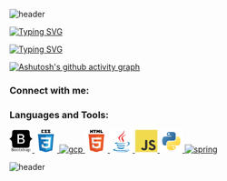 ![header](https://capsule-render.vercel.app/api?color=gradient&customColorList=0,2,2,5,30)

[![Typing SVG](https://readme-typing-svg.demolab.com/?lines=Hi+there,+I'm+Sohyun.;I'm+Currently+learning+All+Things+Data.;I'm+Currently+learning+Spring.;I'm+interested+in+Web.;Thanks+for+coming+to+my+git+hub+😊&size=50&font=Lobster&center=true&color=FD785B&height=100&vCenter=true&width=1000)](https://git.io/typing-svg)

[![Typing SVG](https://readme-typing-svg.demolab.com/?lines=Nice+too+meet+you.;MachineLearning,+and+DeepLearning.;spring;Html+CSS+and+JavaScript.;thank+you.&size=35&font=Lobster&center=true&color=FD927B&height=40&vCenter=true&width=1000)](https://git.io/typing-svg)


[![Ashutosh's github activity graph](https://github-readme-activity-graph.cyclic.app/graph?username=so1454)](https://github.com/ashutosh00710/github-readme-activity-graph)





<h3 align="left">Connect with me:</h3>
<p align="left">
</p>

<h3 align="left">Languages and Tools:</h3>
<p align="left"> <a href="https://getbootstrap.com" target="_blank" rel="noreferrer"> <img src="https://raw.githubusercontent.com/devicons/devicon/master/icons/bootstrap/bootstrap-plain-wordmark.svg" alt="bootstrap" width="40" height="40"/> </a> <a href="https://www.w3schools.com/css/" target="_blank" rel="noreferrer"> <img src="https://raw.githubusercontent.com/devicons/devicon/master/icons/css3/css3-original-wordmark.svg" alt="css3" width="40" height="40"/> </a> <a href="https://cloud.google.com" target="_blank" rel="noreferrer"> <img src="https://www.vectorlogo.zone/logos/google_cloud/google_cloud-icon.svg" alt="gcp" width="40" height="40"/> </a> <a href="https://www.w3.org/html/" target="_blank" rel="noreferrer"> <img src="https://raw.githubusercontent.com/devicons/devicon/master/icons/html5/html5-original-wordmark.svg" alt="html5" width="40" height="40"/> </a> <a href="https://www.java.com" target="_blank" rel="noreferrer"> <img src="https://raw.githubusercontent.com/devicons/devicon/master/icons/java/java-original.svg" alt="java" width="40" height="40"/> </a> <a href="https://developer.mozilla.org/en-US/docs/Web/JavaScript" target="_blank" rel="noreferrer"> <img src="https://raw.githubusercontent.com/devicons/devicon/master/icons/javascript/javascript-original.svg" alt="javascript" width="40" height="40"/> </a> <a href="https://www.python.org" target="_blank" rel="noreferrer"> <img src="https://raw.githubusercontent.com/devicons/devicon/master/icons/python/python-original.svg" alt="python" width="40" height="40"/> </a> <a href="https://spring.io/" target="_blank" rel="noreferrer"> <img src="https://www.vectorlogo.zone/logos/springio/springio-icon.svg" alt="spring" width="40" height="40"/> </a> </p>


![header](https://capsule-render.vercel.app/api?type=waving&color=gradient&height=120&animation=fadeIn&section=footer)
